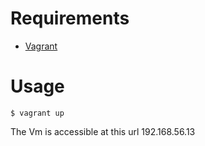 # Requirements

* [Vagrant](https://developer.hashicorp.com/vagrant/docs/installation)


# Usage

    $ vagrant up



The Vm is accessible at this url 192.168.56.13

